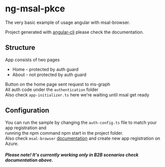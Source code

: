 # ng-msal-pkce

The very basic example of usage angular with msal-browser.

Project generated with [angular-cli](https://angular.io/cli) please check the documentation.


## Structure
App consists of two pages  
- Home  - protected by auth guard
- About - not protected by auth guard

Button on the home page sent request to ms-graph  
All auth code under the `authentication`  folder  
Also check `app-initializer.ts` here we're waiting until msal get ready
## Configuration

You can run the sample by changing the `auth-config.ts` file to match your app registration and  
running the npm command npm start in the project folder.  
Also check `msal-browser` [documentation](https://www.npmjs.com/package/@azure/msal-browser) and create new app registration on Azure.

##### Please note! It's currently working only in B2B scenarios check documentation above.

